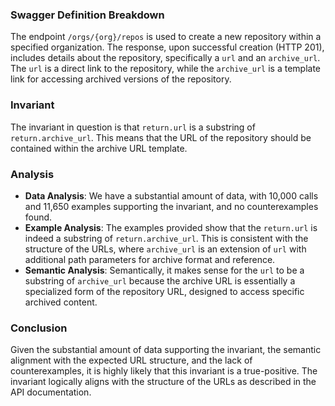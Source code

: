 ### Swagger Definition Breakdown
The endpoint `/orgs/{org}/repos` is used to create a new repository within a specified organization. The response, upon successful creation (HTTP 201), includes details about the repository, specifically a `url` and an `archive_url`. The `url` is a direct link to the repository, while the `archive_url` is a template link for accessing archived versions of the repository.

### Invariant
The invariant in question is that `return.url` is a substring of `return.archive_url`. This means that the URL of the repository should be contained within the archive URL template.

### Analysis
- **Data Analysis**: We have a substantial amount of data, with 10,000 calls and 11,650 examples supporting the invariant, and no counterexamples found.
- **Example Analysis**: The examples provided show that the `return.url` is indeed a substring of `return.archive_url`. This is consistent with the structure of the URLs, where `archive_url` is an extension of `url` with additional path parameters for archive format and reference.
- **Semantic Analysis**: Semantically, it makes sense for the `url` to be a substring of `archive_url` because the archive URL is essentially a specialized form of the repository URL, designed to access specific archived content.

### Conclusion
Given the substantial amount of data supporting the invariant, the semantic alignment with the expected URL structure, and the lack of counterexamples, it is highly likely that this invariant is a true-positive. The invariant logically aligns with the structure of the URLs as described in the API documentation.
